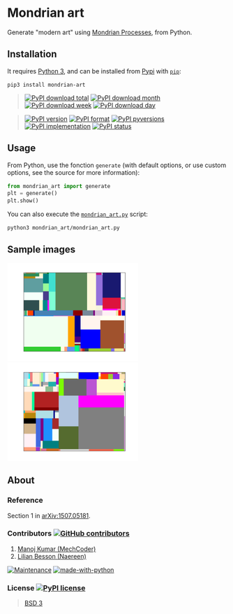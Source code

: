 # Mondrian art

Generate "modern art" using [Mondrian Processes](https://en.wikipedia.org/wiki/Piet_Mondrian#Paris_.281911.E2.80.931914.29), from Python.

## Installation
It requires [Python 3](https://docs.python.org/3/), and can be installed from [Pypi](https://pypi.python.org/pypi/mondrian-art/) with [`pip`](https://pip.pypa.io/):
```
pip3 install mondrian-art
```

> [![PyPI download total](https://img.shields.io/pypi/dt/mondrian-art.svg)](https://pypi.python.org/pypi/mondrian-art/)
[![PyPI download month](https://img.shields.io/pypi/dm/mondrian-art.svg)](https://pypi.python.org/pypi/mondrian-art/)
[![PyPI download week](https://img.shields.io/pypi/dw/mondrian-art.svg)](https://pypi.python.org/pypi/mondrian-art/)
[![PyPI download day](https://img.shields.io/pypi/dd/mondrian-art.svg)](https://pypi.python.org/pypi/mondrian-art/)

> [![PyPI version](https://badge.fury.io/py/mondrian-art.svg)](https://pypi.python.org/pypi/mondrian-art/)
[![PyPI format](https://img.shields.io/pypi/format/mondrian-art.svg)](https://pypi.python.org/pypi/mondrian-art/)
[![PyPI pyversions](https://img.shields.io/pypi/pyversions/mondrian-art.svg)](https://pypi.python.org/pypi/mondrian-art/)
[![PyPI implementation](https://img.shields.io/pypi/implementation/mondrian-art.svg)](https://pypi.python.org/pypi/mondrian-art/)
[![PyPI status](https://img.shields.io/pypi/status/mondrian-art.svg)](https://pypi.python.org/pypi/mondrian-art/)

## Usage
From Python, use the fonction `generate` (with default options, or use custom options, see the source for more information):
```python
from mondrian_art import generate
plt = generate()
plt.show()
```

You can also execute the [`mondrian_art.py`](https://github.com/MechCoder/mondrian-art/blob/master/mondrian_art/mondrian_art.py) script:

```bash
python3 mondrian_art/mondrian_art.py
```

## Sample images

<img src="images/image1.png" width="300"/>  <img src="images/image2.png" width="300"/>

## About
### Reference
Section 1 in [arXiv:1507.05181](https://arxiv.org/pdf/1507.05181.pdf).

### Contributors [![GitHub contributors](https://img.shields.io/github/contributors/MechCoder/mondrian-art.svg)](https://GitHub.com/MechCoder/mondrian-art/graphs/contributors/)
1. [Manoj Kumar (MechCoder)](https://github.com/MechCoder/)
2. [Lilian Besson (Naereen)](https://github.com/Naereen/)

[![Maintenance](https://img.shields.io/badge/Maintained%3F-yes-green.svg)](https://GitHub.com/MechCoder/mondrian-art/graphs/commit-activity)
[![made-with-python](https://img.shields.io/badge/Made%20with-Python-1f425f.svg)](https://www.python.org/)

### License [![PyPI license](https://img.shields.io/pypi/l/mondrian-art.svg)](https://pypi.python.org/pypi/mondrian-art/)
> [BSD 3](https://github.com/MechCoder/mondrian-art/blob/master/LICENSE.txt)
